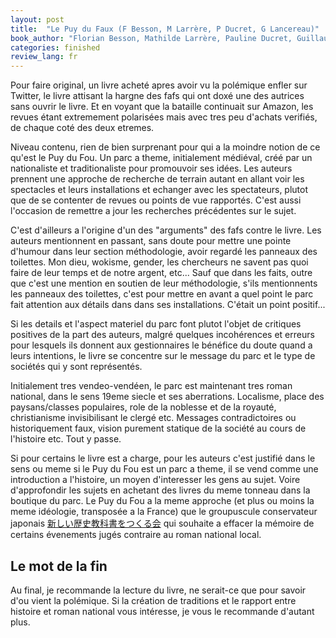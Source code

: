 ```yaml
---
layout: post
title:  "Le Puy du Faux (F Besson, M Larrère, P Ducret, G Lancereau)"
book_author: "Florian Besson, Mathilde Larrère, Pauline Ducret, Guillaume Lancereau"
categories: finished
review_lang: fr
---
```


Pour faire original, un livre acheté apres avoir vu la polémique enfler sur Twitter, le livre attisant la hargne des fafs qui ont doxé une des autrices sans ouvrir le livre. Et en voyant que la bataille continuait sur Amazon, les revues étant extremement polarisées mais avec tres peu d'achats verifiés, de chaque coté des deux etremes.

Niveau contenu, rien de bien surprenant pour qui a la moindre notion de ce qu'est le Puy du Fou. Un parc a theme, initialement médiéval, créé par un nationaliste et traditionaliste pour promouvoir ses idées. Les auteurs prennent une approche de recherche de terrain autant en allant voir les spectacles et leurs installations et echanger avec les spectateurs, plutot que de se contenter de revues ou points de vue rapportés. C'est aussi l'occasion de remettre a jour les recherches précédentes sur le sujet.

C'est d'ailleurs a l'origine d'un des "arguments" des fafs contre le livre. Les auteurs mentionnent en passant, sans doute pour mettre une pointe d'humour dans leur section méthodologie, avoir regardé les panneaux des toilettes. Mon dieu, wokisme, gender, les chercheurs ne savent pas quoi faire de leur temps et de notre argent, etc... Sauf que dans les faits, outre que c'est une mention en soutien de leur méthodologie, s'ils mentionnents les panneaux des toilettes, c'est pour mettre en avant a quel point le parc fait attention aux détails dans dans ses installations. C'était un point positif...

Si les details et l'aspect materiel du parc font plutot l'objet de critiques positives de la part des auteurs, malgré quelques incohérences et erreurs pour lesquels ils donnent aux gestionnaires le bénéfice du doute quand a leurs intentions, le livre se concentre sur le message du parc et le type de sociétés qui y sont représentés.

Initialement tres vendeo-vendéen, le parc est maintenant tres roman national, dans le sens 19eme siecle et ses aberrations. Localisme, place des paysans/classes populaires, role de la noblesse et de la royauté, christianisme invisibilisant le clergé etc. Messages contradictoires ou historiquement faux, vision purement statique de la société au cours de l'histoire etc. Tout y passe.

Si pour certains le livre est a charge, pour les auteurs c'est justifié dans le sens ou meme si le Puy du Fou est un parc a theme, il se vend comme une introduction a l'histoire, un moyen d'interesser les gens au sujet. Voire d'approfondir les sujets en achetant des livres du meme tonneau dans la boutique du parc. Le Puy du Fou a la meme approche (et plus ou moins la meme idéologie, transposée a la France) que le groupuscule conservateur japonais [新しい歴史教科書をつくる会](https://ja.wikipedia.org/wiki/新しい歴史教科書をつくる会) qui souhaite a effacer la mémoire de certains évenements jugés contraire au roman national local.

## Le mot de la fin

Au final, je recommande la lecture du livre, ne serait-ce que pour savoir d'ou vient la polémique. Si la création de traditions et le rapport entre histoire et roman national vous intéresse, je vous le recommande d'autant plus.